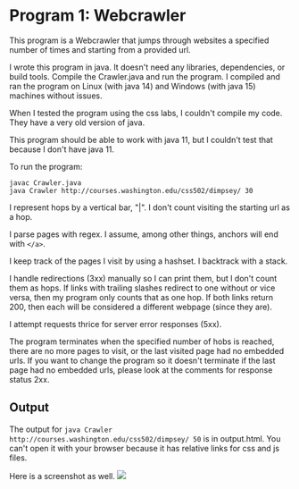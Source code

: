 # Program 1: Webcrawler

This program is a Webcrawler that jumps through websites a specified number of times and starting from a provided url.

I wrote this program in java. It doesn't need any libraries, dependencies, or build tools. Compile the Crawler.java and run the program. I compiled and ran the program on Linux (with java 14) and Windows (with java 15) machines without issues.

When I tested the program using the css labs, I couldn't compile my code. They have a very old version of java.

This program should be able to work with java 11, but I couldn't test that because I don't have java 11.

To run the program:

```
javac Crawler.java
java Crawler http://courses.washington.edu/css502/dimpsey/ 30
```

I represent hops by a vertical bar, "|". I don't count visiting the starting url as a hop.

I parse pages with regex. I assume, among other things, anchors will end with `</a>`.

I keep track of the pages I visit by using a hashset. I backtrack with a stack. 

I handle redirections (3xx) manually so I can print them, but I don't count them as hops. If links with trailing slashes redirect to one without or vice versa, then my program only counts that as one hop. If both links return 200, then each will be considered a different webpage (since they are).

I attempt requests thrice for server error responses (5xx).

The program terminates when the specified number of hobs is reached, there are no more pages to visit, or the last visited page had no embedded urls. If you want to change the program so it doesn't terminate if the last page had no embedded urls, please look at the comments for response status 2xx.

## Output
The output for ``` java Crawler http://courses.washington.edu/css502/dimpsey/ 50 ``` is in output.html. You can't open it with your browser because it has relative links for css and js files.

Here is a screenshot as well.
![](https://cloud-computing.ybeltagy.com/pics/crawler_output.PNG)


